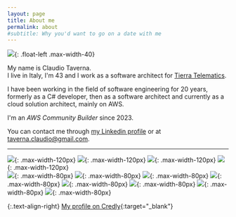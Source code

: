 ```yaml
---
layout: page
title: About me
permalink: about
#subtitle: Why you'd want to go on a date with me
---
```


![](/assets/img/about/me.png){: .float-left .max-width-40}

My name is Claudio Taverna.  
I live in Italy, I'm 43 and I work as a software architect for [Tierra Telematics](https://www.tierratelematics.com/).

I have been working in the field of software engineering for 20 years, formerly as a C# developer, then as a software architect and currently as a cloud solution architect, mainly on AWS.

I'm an *AWS Community Builder* since 2023.

You can contact me through [my Linkedin profile](https://www.linkedin.com/in/claudio-taverna/) or at [taverna.claudio@gmail.com](mailto:taverna.claudio@gmail.com).

--- 

![](https://images.credly.com/size/220x220/images/0e284c3f-5164-4b21-8660-0d84737941bc/image.png){: .max-width-120px}
![](https://images.credly.com/size/220x220/images/b9feab85-1a43-4f6c-99a5-631b88d5461b/image.png){: .max-width-120px}
![](https://images.credly.com/size/220x220/images/f0d3fbb9-bfa7-4017-9989-7bde8eaf42b1/image.png){: .max-width-120px}
![](https://images.credly.com/size/220x220/images/be8fcaeb-c769-4858-b567-ffaaa73ce8cf/image.png){: .max-width-120px}  
![](https://images.credly.com/size/220x220/images/ec621e2a-c8f0-4459-806c-ae11829d372a/image.png){: .max-width-80px}
![](https://images.credly.com/size/220x220/images/519a6dba-f145-4c1a-85a2-1d173d6898d9/image.png){: .max-width-80px}
![](https://images.credly.com/size/220x220/images/4163dc96-eec3-49c2-87b3-6a98172e160c/image.png){: .max-width-80px}
![](https://images.credly.com/size/220x220/images/e07c6cc4-b737-4d7e-8ce8-66b6b7a60367/image.png){: .max-width-80px}
![](https://images.credly.com/size/220x220/images/100511fc-a919-4c0c-b313-7f49b6d09ef6/image.png){: .max-width-80px}
![](https://images.credly.com/size/220x220/images/bd6f25a2-b7ac-4b4c-ae4c-887864ba105e/image.png){: .max-width-80px}
![](https://images.credly.com/size/220x220/images/a894153e-1762-4870-83b9-150ff294d7fb/image.png){: .max-width-80px}
![](https://images.credly.com/size/220x220/images/4c6a3c3a-e1dd-46f7-bcaf-cc69b817042e/image.png){: .max-width-80px}

{:.text-align-right}
[My profile on Credly](https://www.credly.com/users/claudio-taverna/badges){:target="_blank"}
